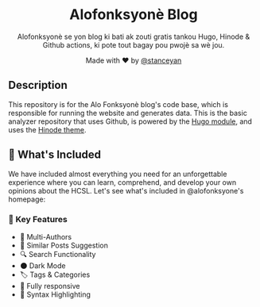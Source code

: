 <h1 align="center">Alofonksyonè Blog</h1>

<p align="center">Alofonksyonè se yon blog ki bati ak zouti gratis tankou Hugo, Hinode & Github actions, ki pote tout bagay pou pwojè sa wè jou.</p>

<p align="center">Made with ♥ by <a href="https://github.com/stanceyan"> @stanceyan</a></p>

## Description

This repository is for the Alo Fonksyonè blog's code base, which is responsible for running the website and generates data. This is the basic analyzer repository that uses Github, is powered by the <a href="https://gohugo.io/hugo-modules/"> Hugo module</a>, and uses the <a href="https://github.com/gethinode/hinode.git">Hinode theme</a>.

## 🎁 What's Included

We have included almost everything you need for an unforgettable experience where you can learn, comprehend, and develop your own opinions about the HCSL. Let's see what's included in @alofonksyone's homepage:

### 📌 Key Features

- 👥 Multi-Authors
- 🎯 Similar Posts Suggestion
- 🔍 Search Functionality
- 🌑 Dark Mode
- 🏷️ Tags & Categories
- 📱 Fully responsive
- 🔳 Syntax Highlighting

